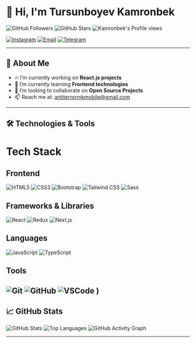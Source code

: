 # 👋 Hi, I'm Tursunboyev Kamronbek

![GitHub Followers](https://img.shields.io/github/followers/antiterror11?style=social) ![GitHub Stars](https://img.shields.io/github/stars/antiterror11?style=social) ![Kamronbek's Profile views](https://komarev.com/ghpvc/?username=antiterror11&color=lightgrey)

[![Instagram](https://img.shields.io/badge/Instagram-f542e0?style=for-the-badge&logo=instagram&logoColor=white)](https://www.instagram.com/tursunboev_k_) [![Email](https://img.shields.io/badge/Email-D14836?style=for-the-badge&logo=gmail&logoColor=white)](mailto:antiterrormkmobile@gmail.com) [![Telegram](https://img.shields.io/badge/Telegram-26A5E4?style=for-the-badge&logo=telegram&logoColor=white)](https://t.me/tursunobe_k) 

---

## 🚀 About Me
- 🔥 I’m currently working on **React.js projects**
- 🌱 I’m currently learning **Frontend technologies**
- 🤝 I’m looking to collaborate on **Open Source Projects**
- 📫 Reach me at: [antiterrormkmobile@gmail.com](mailto:antiterrormkmobile@gmail.com)

---

## 🛠️ Technologies & Tools

# Tech Stack

## Frontend
![HTML5](https://img.shields.io/badge/HTML5-E34F26?style=for-the-badge&logo=html5&logoColor=white)
![CSS3](https://img.shields.io/badge/CSS3-1572B6?style=for-the-badge&logo=css3&logoColor=white)
![Bootstrap](https://img.shields.io/badge/Bootstrap-7952B3?style=for-the-badge&logo=bootstrap&logoColor=white)
![Tailwind CSS](https://img.shields.io/badge/Tailwind_CSS-38B2AC?style=for-the-badge&logo=tailwind-css&logoColor=white)
![Sass](https://img.shields.io/badge/Sass-CC6699?style=for-the-badge&logo=sass&logoColor=white)


## Frameworks & Libraries  
![React](https://img.shields.io/badge/React-61DAFB?style=for-the-badge&logo=react&logoColor=black) 
![Redux](https://img.shields.io/badge/Redux-764ABC?style=for-the-badge&logo=redux&logoColor=white) 
![Next.js](https://img.shields.io/badge/Next.js-000000?style=for-the-badge&logo=nextdotjs&logoColor=white) 


## Languages
![JavaScript](https://img.shields.io/badge/JavaScript-F7DF1E?style=for-the-badge&logo=javascript&logoColor=black)
![TypeScript](https://img.shields.io/badge/TypeScript-007ACC?style=for-the-badge&logo=typescript&logoColor=white)

## Tools
![Git](https://img.shields.io/badge/Git-F05032?style=for-the-badge&logo=git&logoColor=white)
![GitHub](https://img.shields.io/badge/GitHub-181717?style=for-the-badge&logo=github&logoColor=white)
![VSCode](https://img.shields.io/badge/Visual_Studio_Code-0078D4?style=for-the-badge&logo=visual-studio-code&logoColor=white)
)
---

## 📈 GitHub Stats
![GitHub Stats](https://github-readme-stats.vercel.app/api?username=antiterror11&show_icons=true&theme=tokyonight)
![Top Languages](https://github-readme-stats.vercel.app/api/top-langs/?username=antiterror11&layout=compact&theme=tokyonight)
![GitHub Activity Graph](https://github-readme-activity-graph.vercel.app/graph?username=antiterror11&bg_color=0d1117&color=00aaff&line=0077ff&point=66ccff&area=true)


---

